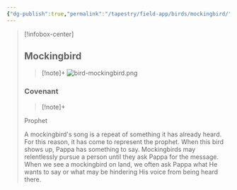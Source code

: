 ```yaml
---
{"dg-publish":true,"permalink":"/tapestry/field-app/birds/mockingbird/","title":"Mockingbird","tags":["covenants/animals/birds"],"dgHomeLink":true,"dgEnableSearch":true}
---
```


> [!infobox-center] 
> ## Mockingbird
> > [!note]+
> ![bird-mockingbird.png](/img/user/File%20Vault/Field%20App/birds/bird-mockingbird.png)
> ### Covenant
>> [!note]+ 
>  <p class="note first">Prophet</p>
>  
><p class="note second">A mockingbird's song is a repeat of something it has already heard. For this reason, it has come to represent the prophet. When this bird shows up, Pappa has something to say. Mockingbirds may relentlessly pursue a person until they ask Pappa for the message. When we see a mockingbird on land, we often ask Pappa what He wants to say or what may be hindering His voice from being heard there.</p>
